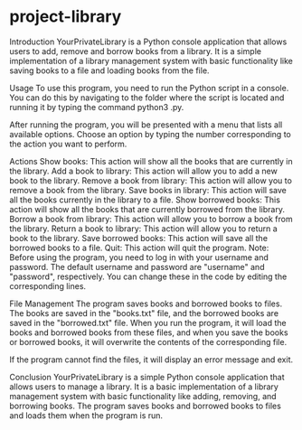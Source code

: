 # project-library

Introduction
YourPrivateLibrary is a Python console application that allows users to add, remove and borrow books from a library. It is a simple implementation of a library management system with basic functionality like saving books to a file and loading books from the file.

Usage
To use this program, you need to run the Python script in a console. You can do this by navigating to the folder where the script is located and running it by typing the command python3 <filename>.py.

After running the program, you will be presented with a menu that lists all available options. Choose an option by typing the number corresponding to the action you want to perform.

Actions
Show books: This action will show all the books that are currently in the library.
Add a book to library: This action will allow you to add a new book to the library.
Remove a book from library: This action will allow you to remove a book from the library.
Save books in library: This action will save all the books currently in the library to a file.
Show borrowed books: This action will show all the books that are currently borrowed from the library.
Borrow a book from library: This action will allow you to borrow a book from the library.
Return a book to library: This action will allow you to return a book to the library.
Save borrowed books: This action will save all the borrowed books to a file.
Quit: This action will quit the program.
Note: Before using the program, you need to log in with your username and password. The default username and password are "username" and "password", respectively. You can change these in the code by editing the corresponding lines.

File Management
The program saves books and borrowed books to files. The books are saved in the "books.txt" file, and the borrowed books are saved in the "borrowed.txt" file. When you run the program, it will load the books and borrowed books from these files, and when you save the books or borrowed books, it will overwrite the contents of the corresponding file.

If the program cannot find the files, it will display an error message and exit.

Conclusion
YourPrivateLibrary is a simple Python console application that allows users to manage a library. It is a basic implementation of a library management system with basic functionality like adding, removing, and borrowing books. The program saves books and borrowed books to files and loads them when the program is run.
